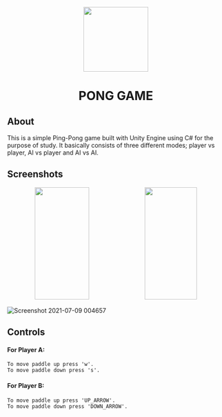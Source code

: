 <p align="center">
  <img width="150" height="auto" src="https://user-images.githubusercontent.com/52351749/124995092-7ed72800-e04f-11eb-8774-4f48a00155b2.png">
</p>

<h1 align="center">PONG GAME</h1>


## About

This is a simple Ping-Pong game built with Unity Engine using C# for the purpose of study. 
It basically consists of three different modes; player vs player, AI vs player and AI vs AI.


## Screenshots

<p align="center">
  <img width="50%" height="260" src="https://user-images.githubusercontent.com/52351749/125003513-088ef180-e060-11eb-8357-cebf5ff9f78f.png">
  <img width="49%" height="260" src="https://user-images.githubusercontent.com/52351749/125003512-07f65b00-e060-11eb-9233-c7190a887f2b.png">
</p>

![Screenshot 2021-07-09 004657](https://user-images.githubusercontent.com/52351749/125003755-9539af80-e060-11eb-9def-969f4ab254ad.png)

## Controls

#### For Player A:
	
	To move paddle up press 'w'.
	To move paddle down press 's'.

#### For Player B:
 	
 	To move paddle up press 'UP_ARROW'.
 	To move paddle down press 'DOWN_ARROW'.

